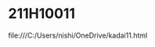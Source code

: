 # 211H10011
file:///C:/Users/nishi/OneDrive/kadai11.html
<!DOCTYPE html>
<html>
<head>
  <meta charset="UTF-8">
  <title>Step1.Leafletで地理院地図を表示する最も基本的なコード|Lefletの基本|埼玉大学谷謙二研究室</title>
  <link rel="stylesheet" href="https://unpkg.com/leaflet@1.3.0/dist/leaflet.css" />
  <script src="https://unpkg.com/leaflet@1.3.0/dist/leaflet.js"></script>
  <script>
    function init() {
      //地図を表示するdiv要素のidを設定
      var map = L.map('mapcontainer');
      //地図の中心とズームレベルを指定
      map.setView([35.40, 136], 5);
      //表示するタイルレイヤのURLとAttributionコントロールの記述を設定して、地図に追加する
      L.tileLayer('https://cyberjapandata.gsi.go.jp/xyz/std/{z}/{x}/{y}.png', {
          attribution: "<a href='https://maps.gsi.go.jp/development/ichiran.html' target='_blank'>地理院タイル</a>"
      }).addTo(map);
    }
  </script>
</head>
<body onload="init()">
  <div id="mapcontainer" style="width:600px;height:600px"></div>
</body>
</html>
<!DOCTYPE html>
<html>
<head>
  <meta charset="UTF-8">
  <title>Step3.画面サイズに合わせる|Lefletの基本|埼玉大学谷謙二研究室</title>
  <link rel="stylesheet" href="https://unpkg.com/leaflet@1.3.0/dist/leaflet.css" />
  <script src="https://unpkg.com/leaflet@1.3.0/dist/leaflet.js"></script>
  <script>
    function init() {
      var map = L.map('mapcontainer', { zoomControl: false });
      map.setView([35.40, 136], 5);
      L.tileLayer('https://cyberjapandata.gsi.go.jp/xyz/std/{z}/{x}/{y}.png', {
          attribution: "<a href='https://maps.gsi.go.jp/development/ichiran.html' target='_blank'>地理院タイル</a>"
      }).addTo(map);
      L.control.scale({ maxWidth: 200, position: 'bottomright', imperial: false }).addTo(map);
      L.control.zoom({ position: 'bottomleft' }).addTo(map);
    }
  </script>
</head>
<body onload="init()">
  <!-- style属性に次のように設定するとブラウザの画面全体に表示される -->
  <div id="mapcontainer" style="position:absolute;top:0;left:0;right:0;bottom:0;"></div>
</body>
</html>
<!DOCTYPE html>
<html>
<head>
  <meta charset="UTF-8">
  <title>Step5.マーカーの表示|Lefletの基本|埼玉大学谷謙二研究室</title>
  <link rel="stylesheet" href="https://unpkg.com/leaflet@1.3.0/dist/leaflet.css" />
  <script src="https://unpkg.com/leaflet@1.3.0/dist/leaflet.js"></script>
  <script>
    function init(){
      var map = L.map('mapcontainer',{zoomControl:false});
      //座標の指定
      var mpoint = [36.107538, 139.364083];
      map.setView(mpoint, 15);
      L.tileLayer('https://cyberjapandata.gsi.go.jp/xyz/std/{z}/{x}/{y}.png', {
        attribution: "<a href='https://maps.gsi.go.jp/development/ichiran.html' target='_blank'>地理院タイル</a>"
      }).addTo(map);
      //立正大学の位置にドラッグ可能なマーカーを地図に追加
      L.marker(mpoint,{title:"立正大学",draggable:true}).addTo(map);
      //熊谷市役所のマーカーを追加
      L.marker([36.147247,139.388888],{title:"熊谷市役所"}).addTo(map);
    }
  </script>   
</head>
<body onload="init()">
  <div id="mapcontainer" style="position:absolute;top:0;left:0;right:0;bottom:0;"></div>
</body>
</html>
<!DOCTYPE html>
<html>
<head>
  <meta charset="UTF-8">
  <title>Step4.ベースレイヤの切り替え|Lefletの基本|埼玉大学谷謙二研究室</title>
  <link rel="stylesheet" href="https://unpkg.com/leaflet@1.3.0/dist/leaflet.css" />
  <script src="https://unpkg.com/leaflet@1.3.0/dist/leaflet.js"></script>
  <script>
    function init(){
      var map = L.map('mapcontainer',{zoomControl:false});
      map.setView([35.40, 136], 5);
      L.control.scale({maxWidth:200,position:'bottomright',imperial:false}).addTo(map);
      L.control.zoom({position:'bottomleft'}).addTo(map);
      //地理院地図の標準地図タイル
      var gsi =L.tileLayer('https://cyberjapandata.gsi.go.jp/xyz/std/{z}/{x}/{y}.png', 
        {attribution: "<a href='https://maps.gsi.go.jp/development/ichiran.html' target='_blank'>地理院タイル</a>"});
      //地理院地図の淡色地図タイル
      var gsipale = L.tileLayer('http://cyberjapandata.gsi.go.jp/xyz/pale/{z}/{x}/{y}.png',
        {attribution: "<a href='http://portal.cyberjapan.jp/help/termsofuse.html' target='_blank'>地理院タイル</a>"});
      //オープンストリートマップのタイル
      var osm = L.tileLayer('http://tile.openstreetmap.jp/{z}/{x}/{y}.png',
        {  attribution: "<a href='http://osm.org/copyright' target='_blank'>OpenStreetMap</a> contributors" });
      //baseMapsオブジェクトのプロパティに3つのタイルを設定
      var baseMaps = {
        "地理院地図" : gsi,
        "淡色地図" : gsipale,
        "オープンストリートマップ"  : osm
      };
      //layersコントロールにbaseMapsオブジェクトを設定して地図に追加
      //コントロール内にプロパティ名が表示される
      L.control.layers(baseMaps).addTo(map);
      gsi.addTo(map);
    }
  </script>   
</head>
<body onload="init()">
  <div id="mapcontainer" style="position:absolute;top:0;left:0;right:0;bottom:0;"></div>
</body>
</html>
<!DOCTYPE html>
<html>
<head>
  <meta charset="UTF-8">
  <title>Step5.マーカーの表示|Lefletの基本|埼玉大学谷謙二研究室</title>
  <link rel="stylesheet" href="https://unpkg.com/leaflet@1.3.0/dist/leaflet.css" />
  <script src="https://unpkg.com/leaflet@1.3.0/dist/leaflet.js"></script>
  <script>
    function init(){
      var map = L.map('mapcontainer',{zoomControl:false});
      //座標の指定
      var mpoint = [36.107538, 139.364083];
      map.setView(mpoint, 15);
      L.tileLayer('https://cyberjapandata.gsi.go.jp/xyz/std/{z}/{x}/{y}.png', {
        attribution: "<a href='https://maps.gsi.go.jp/development/ichiran.html' target='_blank'>地理院タイル</a>"
      }).addTo(map);
      //立正大学の位置にドラッグ可能なマーカーを地図に追加
      L.marker(mpoint,{title:"立正大学",draggable:true}).addTo(map);
      //熊谷市役所のマーカーを追加
      L.marker([36.147247,139.388888],{title:"熊谷市役所"}).addTo(map);
    }
  </script>   
</head>
<body onload="init()">
  <div id="mapcontainer" style="position:absolute;top:0;left:0;right:0;bottom:0;"></div>
</body>
</html>
